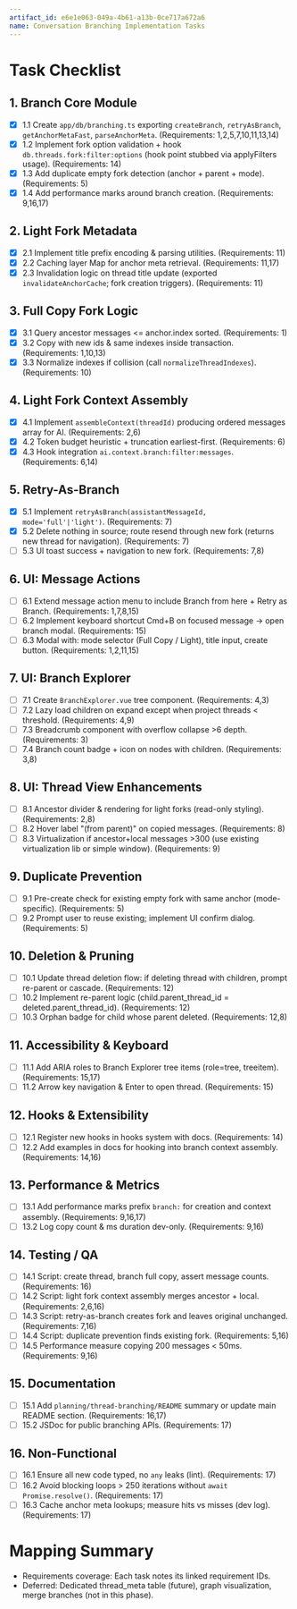 ```yaml
---
artifact_id: e6e1e063-049a-4b61-a13b-0ce717a672a6
name: Conversation Branching Implementation Tasks
---
```


# Task Checklist

## 1. Branch Core Module

-   [x] 1.1 Create `app/db/branching.ts` exporting `createBranch`, `retryAsBranch`, `getAnchorMetaFast`, `parseAnchorMeta`. (Requirements: 1,2,5,7,10,11,13,14)
-   [x] 1.2 Implement fork option validation + hook `db.threads.fork:filter:options` (hook point stubbed via applyFilters usage). (Requirements: 14)
-   [x] 1.3 Add duplicate empty fork detection (anchor + parent + mode). (Requirements: 5)
-   [x] 1.4 Add performance marks around branch creation. (Requirements: 9,16,17)

## 2. Light Fork Metadata

-   [x] 2.1 Implement title prefix encoding & parsing utilities. (Requirements: 11)
-   [x] 2.2 Caching layer Map for anchor meta retrieval. (Requirements: 11,17)
-   [x] 2.3 Invalidation logic on thread title update (exported `invalidateAnchorCache`; fork creation triggers). (Requirements: 11)

## 3. Full Copy Fork Logic

-   [x] 3.1 Query ancestor messages <= anchor.index sorted. (Requirements: 1)
-   [x] 3.2 Copy with new ids & same indexes inside transaction. (Requirements: 1,10,13)
-   [x] 3.3 Normalize indexes if collision (call `normalizeThreadIndexes`). (Requirements: 10)

## 4. Light Fork Context Assembly

-   [x] 4.1 Implement `assembleContext(threadId)` producing ordered messages array for AI. (Requirements: 2,6)
-   [x] 4.2 Token budget heuristic + truncation earliest-first. (Requirements: 6)
-   [x] 4.3 Hook integration `ai.context.branch:filter:messages`. (Requirements: 6,14)

## 5. Retry-As-Branch

-   [x] 5.1 Implement `retryAsBranch(assistantMessageId, mode='full'|'light')`. (Requirements: 7)
-   [x] 5.2 Delete nothing in source; route resend through new fork (returns new thread for navigation). (Requirements: 7)
-   [ ] 5.3 UI toast success + navigation to new fork. (Requirements: 7,8)

## 6. UI: Message Actions

-   [ ] 6.1 Extend message action menu to include Branch from here + Retry as Branch. (Requirements: 1,7,8,15)
-   [ ] 6.2 Implement keyboard shortcut Cmd+B on focused message -> open branch modal. (Requirements: 15)
-   [ ] 6.3 Modal with: mode selector (Full Copy / Light), title input, create button. (Requirements: 1,2,11,15)

## 7. UI: Branch Explorer

-   [ ] 7.1 Create `BranchExplorer.vue` tree component. (Requirements: 4,3)
-   [ ] 7.2 Lazy load children on expand except when project threads < threshold. (Requirements: 4,9)
-   [ ] 7.3 Breadcrumb component with overflow collapse >6 depth. (Requirements: 3)
-   [ ] 7.4 Branch count badge + icon on nodes with children. (Requirements: 3,8)

## 8. UI: Thread View Enhancements

-   [ ] 8.1 Ancestor divider & rendering for light forks (read-only styling). (Requirements: 2,8)
-   [ ] 8.2 Hover label "(from parent)" on copied messages. (Requirements: 8)
-   [ ] 8.3 Virtualization if ancestor+local messages >300 (use existing virtualization lib or simple window). (Requirements: 9)

## 9. Duplicate Prevention

-   [ ] 9.1 Pre-create check for existing empty fork with same anchor (mode-specific). (Requirements: 5)
-   [ ] 9.2 Prompt user to reuse existing; implement UI confirm dialog. (Requirements: 5)

## 10. Deletion & Pruning

-   [ ] 10.1 Update thread deletion flow: if deleting thread with children, prompt re-parent or cascade. (Requirements: 12)
-   [ ] 10.2 Implement re-parent logic (child.parent_thread_id = deleted.parent_thread_id). (Requirements: 12)
-   [ ] 10.3 Orphan badge for child whose parent deleted. (Requirements: 12,8)

## 11. Accessibility & Keyboard

-   [ ] 11.1 Add ARIA roles to Branch Explorer tree items (role=tree, treeitem). (Requirements: 15,17)
-   [ ] 11.2 Arrow key navigation & Enter to open thread. (Requirements: 15)

## 12. Hooks & Extensibility

-   [ ] 12.1 Register new hooks in hooks system with docs. (Requirements: 14)
-   [ ] 12.2 Add examples in docs for hooking into branch context assembly. (Requirements: 14,16)

## 13. Performance & Metrics

-   [ ] 13.1 Add performance marks prefix `branch:` for creation and context assembly. (Requirements: 9,16,17)
-   [ ] 13.2 Log copy count & ms duration dev-only. (Requirements: 9,16)

## 14. Testing / QA

-   [ ] 14.1 Script: create thread, branch full copy, assert message counts. (Requirements: 16)
-   [ ] 14.2 Script: light fork context assembly merges ancestor + local. (Requirements: 2,6,16)
-   [ ] 14.3 Script: retry-as-branch creates fork and leaves original unchanged. (Requirements: 7,16)
-   [ ] 14.4 Script: duplicate prevention finds existing fork. (Requirements: 5,16)
-   [ ] 14.5 Performance measure copying 200 messages < 50ms. (Requirements: 9,16)

## 15. Documentation

-   [ ] 15.1 Add `planning/thread-branching/README` summary or update main README section. (Requirements: 16,17)
-   [ ] 15.2 JSDoc for public branching APIs. (Requirements: 17)

## 16. Non-Functional

-   [ ] 16.1 Ensure all new code typed, no `any` leaks (lint). (Requirements: 17)
-   [ ] 16.2 Avoid blocking loops > 250 iterations without `await Promise.resolve()`. (Requirements: 17)
-   [ ] 16.3 Cache anchor meta lookups; measure hits vs misses (dev log). (Requirements: 17)

# Mapping Summary

-   Requirements coverage: Each task notes its linked requirement IDs.
-   Deferred: Dedicated thread_meta table (future), graph visualization, merge branches (not in this phase).
